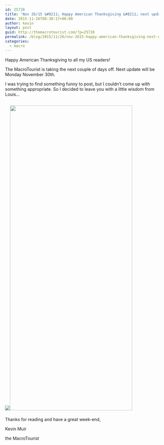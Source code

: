 ```yaml
---
id: 25728
title: 'Nov 26/15 &#8211; Happy American Thanksgiving &#8211; next update Nov 30/15'
date: 2015-11-26T08:30:17+00:00
author: kevin
layout: post
guid: http://themacrotourist.com/?p=25728
permalink: /blog/2015/11/26/nov-2615-happy-american-thanksgiving-next-update-nov-3015/
categories:
  - macro
---
```

Happy American Thanksgiving to all my US readers!

The MacroTourist is taking the next couple of days off. Next update will be Monday November 30th. 

I was trying to find something funny to post, but I couldn&#8217;t come up with something appropriate. So I decided to leave you with a little wisdom from Louis&#8230;


  <img src="http://themacrotourist.com/pictures/LouisNov2515.png"><img class="size-full wp-image-14271" style="padding-top: 1.0em;padding-bottom: 0.5em;" style="margin:30px auto;display:block;" src="http://themacrotourist.com/pictures/LouisNov2515.png" width="400" height="1000">

Thanks for reading and have a great week-end,
  
Kevin Muir
  
the MacroTourist